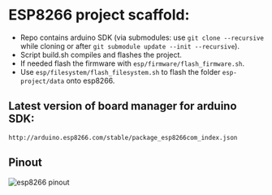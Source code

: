 # ESP8266 project scaffold:
* Repo contains arduino SDK (via submodules: use ```git clone --recursive``` while cloning or after ```git submodule update --init --recursive```).
* Script build.sh compiles and flashes the project.
* If needed flash the firmware with ```esp/firmware/flash_firmware.sh```.
* Use ```esp/filesystem/flash_filesystem.sh``` to flash the folder ```esp-project/data``` onto esp8266.

## Latest version of board manager for arduino SDK:
```http://arduino.esp8266.com/stable/package_esp8266com_index.json```

## Pinout
![esp8266 pinout](https://raw.githubusercontent.com/adiog/embed-esp-project/master/pinout.png "ESP8266 NodeMCU v3 Lolin Pinout")

